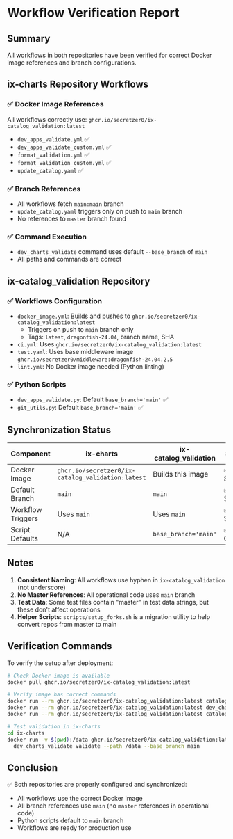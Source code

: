 # Workflow Verification Report

## Summary
All workflows in both repositories have been verified for correct Docker image references and branch configurations.

## ix-charts Repository Workflows

### ✅ Docker Image References
All workflows correctly use: `ghcr.io/secretzer0/ix-catalog_validation:latest`

- `dev_apps_validate.yml` ✅
- `dev_apps_validate_custom.yml` ✅
- `format_validation.yml` ✅
- `format_validation_custom.yml` ✅
- `update_catalog.yaml` ✅

### ✅ Branch References
- All workflows fetch `main:main` branch
- `update_catalog.yaml` triggers only on push to `main` branch
- No references to `master` branch found

### ✅ Command Execution
- `dev_charts_validate` command uses default `--base_branch` of `main`
- All paths and commands are correct

## ix-catalog_validation Repository

### ✅ Workflows Configuration
- `docker_image.yml`: Builds and pushes to `ghcr.io/secretzer0/ix-catalog_validation:latest`
  - Triggers on push to `main` branch only
  - Tags: `latest`, `dragonfish-24.04`, branch name, SHA
- `ci.yml`: Uses `ghcr.io/secretzer0/ix-catalog_validation:latest`
- `test.yaml`: Uses base middleware image `ghcr.io/secretzer0/middleware:dragonfish-24.04.2.5`
- `lint.yml`: No Docker image needed (Python linting)

### ✅ Python Scripts
- `dev_apps_validate.py`: Default `base_branch='main'` ✅
- `git_utils.py`: Default `base_branch='main'` ✅

## Synchronization Status

| Component | ix-charts | ix-catalog_validation | Status |
|-----------|-----------|----------------------|---------|
| Docker Image | `ghcr.io/secretzer0/ix-catalog_validation:latest` | Builds this image | ✅ Synced |
| Default Branch | `main` | `main` | ✅ Synced |
| Workflow Triggers | Uses `main` | Uses `main` | ✅ Synced |
| Script Defaults | N/A | `base_branch='main'` | ✅ Correct |

## Notes

1. **Consistent Naming**: All workflows use hyphen in `ix-catalog_validation` (not underscore)
2. **No Master References**: All operational code uses `main` branch
3. **Test Data**: Some test files contain "master" in test data strings, but these don't affect operations
4. **Helper Scripts**: `scripts/setup_forks.sh` is a migration utility to help convert repos from master to main

## Verification Commands

To verify the setup after deployment:

```bash
# Check Docker image is available
docker pull ghcr.io/secretzer0/ix-catalog_validation:latest

# Verify image has correct commands
docker run --rm ghcr.io/secretzer0/ix-catalog_validation:latest catalog_validate --help
docker run --rm ghcr.io/secretzer0/ix-catalog_validation:latest dev_charts_validate --help
docker run --rm ghcr.io/secretzer0/ix-catalog_validation:latest catalog_update --help

# Test validation in ix-charts
cd ix-charts
docker run -v $(pwd):/data ghcr.io/secretzer0/ix-catalog_validation:latest \
  dev_charts_validate validate --path /data --base_branch main
```

## Conclusion

✅ Both repositories are properly configured and synchronized:
- All workflows use the correct Docker image
- All branch references use `main` (no `master` references in operational code)
- Python scripts default to `main` branch
- Workflows are ready for production use